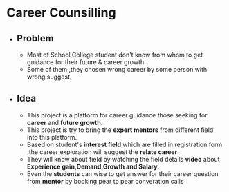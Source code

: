 # Career Counsilling 

- ## **Problem**
    - Most of School,College student don't know from whom to get guidance for their future & career growth.
    - Some of them ,they chosen wrong career by some person with wrong suggest.
- ## **Idea** 
    - This project is a platform for career guidance those seeking for **career** and **future growth**.
    - This project is try to bring the **expert mentors** from different field into this platform.
    - Based on student's **interest field** which are filled in registration form ,the career exploration will suggest the **relate career**.
    - They will know about field by watching the field details **video** about **Experience gain,Demand,Growth and Salary**.
    -  Even the **students** can wise to get answer for their career question from **mentor** by booking pear to pear converation calls
